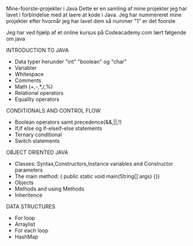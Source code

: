 Mine-foorste-projekter i Java
Dette er en samling af mine projekter jeg har lavet i forbindelse med at laere at kode i Java.
Jeg har nummereret mine projekter efter hvornår jeg har lavet dem så nummer "1" er det foorste 

Jeg har ved hjælp af et online kursus på Codeacademy.com lært følgende om java 

INTRODUCTION TO JAVA
- Data typer herunder "int" "boolean" og "char"
- Variabler
- Whitespace
- Comments 
- Math (+,-,*,/,%)
- Relational operators
- Equality operators

CONDITIONALS AND CONTROL FLOW
- Boolean operators samt precedence(&&,||,!) 
- If,if else og if-elseif-else statements
- Ternary conditional
- Switch statements

OBJECT ORIENTED JAVA
- Classes: Syntax,Constructors,Instance variables and Constructor parameters
- The main method: ( public static void main(String[] args) {})
- Objects
- Methods and using Methods
- Inheritence

DATA STRUCTURES
- For loop
- Arraylist
- For each loop
- HashMap
